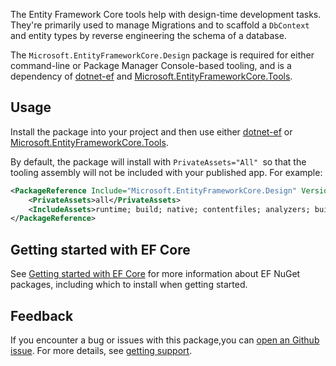 The Entity Framework Core tools help with design-time development tasks. They're primarily used to manage Migrations and to scaffold a `DbContext` and entity types by reverse engineering the schema of a database.

The `Microsoft.EntityFrameworkCore.Design` package is required for either command-line or Package Manager Console-based tooling, and is a dependency of [dotnet-ef](https://www.nuget.org/packages/dotnet-ef) and [Microsoft.EntityFrameworkCore.Tools](https://www.nuget.org/packages/Microsoft.EntityFrameworkCore.Tools).

## Usage

Install the package into your project and then use either [dotnet-ef](https://www.nuget.org/packages/dotnet-ef) or [Microsoft.EntityFrameworkCore.Tools](https://www.nuget.org/packages/Microsoft.EntityFrameworkCore.Tools).

By default, the package will install with `PrivateAssets="All" `so that the tooling assembly will not be included with your published app. For example:

```xml
<PackageReference Include="Microsoft.EntityFrameworkCore.Design" Version="8.0.2">
    <PrivateAssets>all</PrivateAssets>
    <IncludeAssets>runtime; build; native; contentfiles; analyzers; buildtransitive</IncludeAssets>
</PackageReference>
```

## Getting started with EF Core

See [Getting started with EF Core](https://learn.microsoft.com/ef/core/get-started/overview/install) for more information about EF NuGet packages, including which to install when getting started.

## Feedback

If you encounter a bug or issues with this package,you can [open an Github issue](https://github.com/dotnet/efcore/issues/new/choose). For more details, see [getting support](https://github.com/dotnet/efcore/blob/main/.github/SUPPORT.md).
